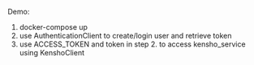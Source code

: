 Demo:

1. docker-compose up
2. use AuthenticationClient to create/login user and retrieve token
3. use ACCESS_TOKEN and token in step 2. to access kensho_service
   using KenshoClient
